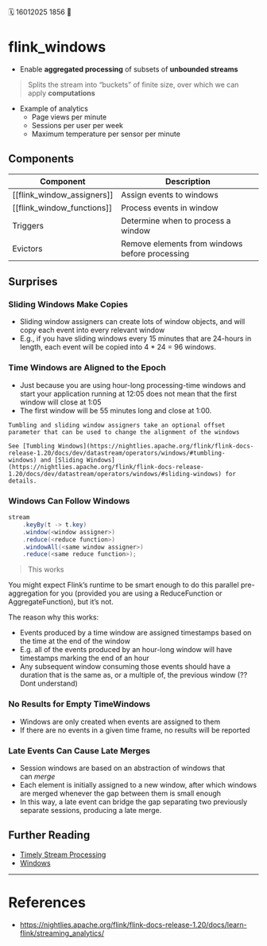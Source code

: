 🗓️ 16012025 1856
📎

# flink_windows

- Enable **aggregated processing** of subsets of **unbounded streams**
> Splits the stream into “buckets” of finite size, over which we can apply **computations**
- Example of analytics
	- Page views per minute
	- Sessions per user per week
	- Maximum temperature per sensor per minute

## Components

| Component                  | Description                                    |
| -------------------------- | ---------------------------------------------- |
| [[flink_window_assigners]] | Assign events to windows                       |
| [[flink_window_functions]] | Process events in window                       |
| Triggers                   | Determine when to process a window             |
| Evictors                   | Remove elements from windows before processing |
## Surprises 

### Sliding Windows Make Copies 
- Sliding window assigners can create lots of window objects, and will copy each event into every relevant window
- E.g., if you have sliding windows every 15 minutes that are 24-hours in length, each event will be copied into 4 * 24 = 96 windows.

### Time Windows are Aligned to the Epoch
- Just because you are using hour-long processing-time windows and start your application running at 12:05 does not mean that the first window will close at 1:05
- The first window will be 55 minutes long and close at 1:00.

```ad-note
Tumbling and sliding window assigners take an optional offset parameter that can be used to change the alignment of the windows

See [Tumbling Windows](https://nightlies.apache.org/flink/flink-docs-release-1.20/docs/dev/datastream/operators/windows/#tumbling-windows) and [Sliding Windows](https://nightlies.apache.org/flink/flink-docs-release-1.20/docs/dev/datastream/operators/windows/#sliding-windows) for details.

```

### Windows Can Follow Windows 

```java
stream
    .keyBy(t -> t.key)
    .window(<window assigner>)
    .reduce(<reduce function>)
    .windowAll(<same window assigner>)
    .reduce(<same reduce function>);
```
> This works

You might expect Flink’s runtime to be smart enough to do this parallel pre-aggregation for you (provided you are using a ReduceFunction or AggregateFunction), but it’s not.

The reason why this works:
- Events produced by a time window are assigned timestamps based on the time at the end of the window
- E.g. all of the events produced by an hour-long window will have timestamps marking the end of an hour
- Any subsequent window consuming those events should have a duration that is the same as, or a multiple of, the previous window
(?? Dont understand)

### No Results for Empty TimeWindows

- Windows are only created when events are assigned to them
- If there are no events in a given time frame, no results will be reported

### Late Events Can Cause Late Merges
- Session windows are based on an abstraction of windows that can _merge_
- Each element is initially assigned to a new window, after which windows are merged whenever the gap between them is small enough
- In this way, a late event can bridge the gap separating two previously separate sessions, producing a late merge.

## Further Reading

- [Timely Stream Processing](https://nightlies.apache.org/flink/flink-docs-release-1.20/docs/concepts/time/)
- [Windows](https://nightlies.apache.org/flink/flink-docs-release-1.20/docs/dev/datastream/operators/windows/)

---

# References
- https://nightlies.apache.org/flink/flink-docs-release-1.20/docs/learn-flink/streaming_analytics/ 
